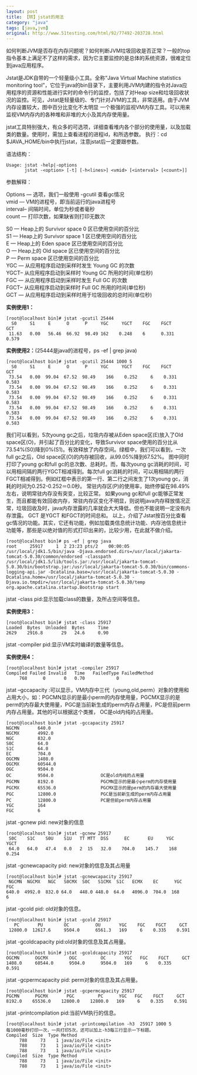 ```yaml
---
layout: post
title: 【转】jstat的用法
category: "java"
tags: [java,jvm]
original: http://www.51testing.com/html/92/77492-203728.html
---
```

如何判断JVM是否存在内存问题呢？如何判断JVM垃圾回收是否正常？一般的top指令基本上满足不了这样的需求，因为它主要监控的是总体的系统资源，很难定位到java应用程序。

Jstat是JDK自带的一个轻量级小工具。全称“Java Virtual Machine statistics monitoring tool”，它位于java的bin目录下，主要利用JVM内建的指令对Java应用程序的资源和性能进行实时的命令行的监控，包括了对Heap size和垃圾回收状况的监控。可见，Jstat是轻量级的、专门针对JVM的工具，非常适用。由于JVM内存设置较大，图中百分比变化不太明显
一个极强的监视VM内存工具。可以用来监视VM内存内的各种堆和非堆的大小及其内存使用量。

jstat工具特别强大，有众多的可选项，详细查看堆内各个部分的使用量，以及加载类的数量。使用时，需加上查看进程的进程id，和所选参数。
执行：cd $JAVA_HOME/bin中执行jstat，注意jstat后一定要跟参数。

语法结构：

    Usage: jstat -help|-options
           jstat -<option> [-t] [-h<lines>] <vmid> [<interval> [<count>]]

参数解释：

Options — 选项，我们一般使用 -gcutil 查看gc情况  
vmid    — VM的进程号，即当前运行的java进程号  
interval– 间隔时间，单位为秒或者毫秒  
count   — 打印次数，如果缺省则打印无数次  
 
S0  — Heap上的 Survivor space 0 区已使用空间的百分比  
S1  — Heap上的 Survivor space 1 区已使用空间的百分比  
E   — Heap上的 Eden space 区已使用空间的百分比  
O   — Heap上的 Old space 区已使用空间的百分比  
P   — Perm space 区已使用空间的百分比  
YGC — 从应用程序启动到采样时发生 Young GC 的次数  
YGCT– 从应用程序启动到采样时 Young GC 所用的时间(单位秒)  
FGC — 从应用程序启动到采样时发生 Full GC 的次数  
FGCT– 从应用程序启动到采样时 Full GC 所用的时间(单位秒)  
GCT — 从应用程序启动到采样时用于垃圾回收的总时间(单位秒)  

**实例使用1：**

    [root@localhost bin]# jstat -gcutil 25444
      S0     S1     E      O      P     YGC     YGCT    FGC    FGCT     GCT
     11.63   0.00   56.46  66.92  98.49 162    0.248    6      0.331    0.579
 
<!--break-->

**实例使用2：**(25444是java的进程号，ps -ef | grep java)

    [root@localhost bin]# jstat -gcutil 25444 1000 5
      S0     S1     E      O      P     YGC     YGCT    FGC    FGCT     GCT
     73.54   0.00  99.04  67.52  98.49    166    0.252     6    0.331    0.583
     73.54   0.00  99.04  67.52  98.49    166    0.252     6    0.331    0.583
     73.54   0.00  99.04  67.52  98.49    166    0.252     6    0.331    0.583
     73.54   0.00  99.04  67.52  98.49    166    0.252     6    0.331    0.583
     73.54   0.00  99.04  67.52  98.49    166    0.252     6    0.331    0.583

我们可以看到，5次young gc之后，垃圾内存被从Eden space区(E)放入了Old space区(O)，并引起了百分比的变化，导致Survivor space使用的百分比从73.54%(S0)降到0%(S1)。有效释放了内存空间。绿框中，我们可以看到，一次full gc之后，Old space区(O)的内存被回收，从99.05%降到67.52%。
图中同时打印了young gc和full gc的总次数、总耗时。而，每次young gc消耗的时间，可以用相间隔的两行YGCT相减得到。每次full gc消耗的时间，可以用相隔的两行FGCT相减得到。例如红框中表示的第一行、第二行之间发生了1次young gc，消耗的时间为0.252-0.252＝0.0秒。
常驻内存区(P)的使用率，始终停留在98.49%左右，说明常驻内存没有突变，比较正常。
如果young gc和full gc能够正常发生，而且都能有效回收内存，常驻内存区变化不明显，则说明java内存释放情况正常，垃圾回收及时，java内存泄露的几率就会大大降低。但也不能说明一定没有内存泄露。
GCT 是YGCT 和FGCT的时间总和。
以上，介绍了Jstat按百分比查看gc情况的功能。其实，它还有功能，例如加载类信息统计功能、内存池信息统计功能等，那些是以绝对值的形式打印出来的，比较少用，在此就不做介绍。

    [root@localhost bin]# ps -ef | grep java
    root     25917     1  2 23:23 pts/2    00:00:05 /usr/local/jdk1.5/bin/java -Djava.endorsed.dirs=/usr/local/jakarta-tomcat-5.0.30/common/endorsed -classpath /usr/local/jdk1.5/lib/tools.jar:/usr/local/jakarta-tomcat-5.0.30/bin/bootstrap.jar:/usr/local/jakarta-tomcat-5.0.30/bin/commons-logging-api.jar -Dcatalina.base=/usr/local/jakarta-tomcat-5.0.30 -Dcatalina.home=/usr/local/jakarta-tomcat-5.0.30 -Djava.io.tmpdir=/usr/local/jakarta-tomcat-5.0.30/temp org.apache.catalina.startup.Bootstrap start

jstat -class pid:显示加载class的数量，及所占空间等信息。 

**实例使用3：**

    [root@localhost bin]# jstat -class 25917
    Loaded  Bytes  Unloaded  Bytes     Time
    2629    2916.8       29   24.6     0.90
 
jstat -compiler pid:显示VM实时编译的数量等信息。  

**实例使用4：**

    [root@localhost bin]# jstat -compiler 25917
    Compiled Failed Invalid   Time   FailedType FailedMethod
         768      0       0   0.70            0
 
jstat –gccapacity :可以显示，VM内存中三代（young,old,perm）对象的使用和占用大小，如：PGCMN显示的是最小perm的内存使用量，PGCMX显示的是perm的内存最大使用量，PGC是当前新生成的perm内存占用量，PC是但前perm内存占用量。其他的可以根据这个类推， OC是old内纯的占用量。
 
    [root@localhost bin]# jstat -gccapacity 25917
    NGCMN       640.0
    NGCMX       4992.0
    NGC         832.0
    S0C         64.0
    S1C         64.0
    EC          704.0
    OGCMN       1408.0
    OGCMX       60544.0
    OGC         9504.0
    OC          9504.0                  OC是old内纯的占用量
    PGCMN       8192.0                  PGCMN显示的是最小perm的内存使用量
    PGCMX       65536.0                 PGCMX显示的是perm的内存最大使用量
    PGC         12800.0                 PGC是当前新生成的perm内存占用量
    PC          12800.0                 PC是但前perm内存占用量
    YGC         164
    FGC         6
 
jstat -gcnew pid: new对象的信息

    [root@localhost bin]# jstat -gcnew 25917
     S0C    S1C    S0U    S1U   TT MTT  DSS      EC       EU     YGC     YGCT
     64.0   64.0   47.4   0.0   2  15   32.0    704.0    145.7    168    0.254
 
jstat -gcnewcapacity pid: new对象的信息及其占用量

    [root@localhost bin]# jstat -gcnewcapacity 25917
     NGCMN  NGCMX   NGC   S0CMX  S0C   S1CMX  S1C   ECMX    EC      YGC   FGC
    640.0  4992.0  832.0 64.0   448.0 448.0  64.0   4096.0  704.0  168     6
 
jstat -gcold pid: old对象的信息。

    [root@localhost bin]# jstat -gcold 25917
       PC       PU        OC          OU       YGC    FGC    FGCT     GCT
     12800.0  12617.6     9504.0      6561.3   169     6    0.335    0.591
 
jstat -gcoldcapacity pid:old对象的信息及其占用量。

    [root@localhost bin]# jstat -gcoldcapacity 25917
    OGCMN      OGCMX        OGC         OC       YGC   FGC    FGCT     GCT
    1408.0     60544.0      9504.0      9504.0   169     6    0.335    0.591
 
jstat -gcpermcapacity pid: perm对象的信息及其占用量。

    [root@localhost bin]# jstat -gcpermcapacity 25917
    PGCMN      PGCMX       PGC         PC      YGC   FGC    FGCT     GCT
    8192.0    65536.0    12800.0    12800.0   169     6    0.335    0.591
 
jstat -printcompilation pid:当前VM执行的信息。

    [root@localhost bin]# jstat -printcompilation -h3  25917 1000 5
    每1000毫秒打印一次，一共打印5次，还可以加上-h3每三行显示一下标题。
    Compiled  Size  Type Method
         788     73    1 java/io/File <init>
         788     73    1 java/io/File <init>
         788     73    1 java/io/File <init>
    Compiled  Size  Type Method
         788     73    1 java/io/File <init>
         788     73    1 java/io/File <init>